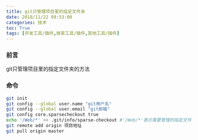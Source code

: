```yaml
---
title: git只管理项目里的指定文件夹
date: 2018/11/22 09:53:00
categories: 技术
toc: True
tags: [开发工具/插件,效率工具/插件,其他工具/插件]
---
```


### 前言
git只管理项目里的指定文件夹的方法

### 命令
```bash
git init
git config --global user.name "git用户名"
git config --global user.email "git邮箱"
git config core.sparsecheckout true
echo '/Web/*' >> .git/info/sparse-checkout #'/Web/*'表示需要管理的指定文件夹
git remote add origin 项目地址
git pull origin master
```
